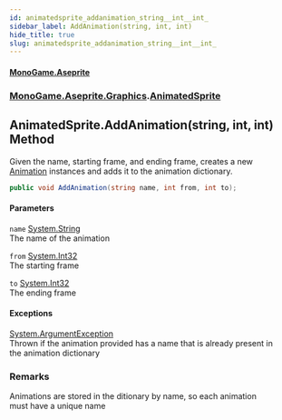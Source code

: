 ```yaml
---
id: animatedsprite_addanimation_string__int__int_
sidebar_label: AddAnimation(string, int, int)
hide_title: true
slug: animatedsprite_addanimation_string__int__int_
---
```

#### [MonoGame.Aseprite](index 'index')
### [MonoGame.Aseprite.Graphics](monogame_aseprite_graphics 'MonoGame.Aseprite.Graphics').[AnimatedSprite](animatedsprite 'MonoGame.Aseprite.Graphics.AnimatedSprite')
## AnimatedSprite.AddAnimation(string, int, int) Method
Given the name, starting frame, and ending frame, creates a new  
[Animation](animation 'MonoGame.Aseprite.Graphics.Animation') instances and adds it to the animation dictionary.  
```csharp
public void AddAnimation(string name, int from, int to);
```
#### Parameters
`name` [System.String](https://docs.microsoft.com/en-us/dotnet/api/System.String 'System.String')  
The name of the animation  
  
`from` [System.Int32](https://docs.microsoft.com/en-us/dotnet/api/System.Int32 'System.Int32')  
The starting frame  
  
`to` [System.Int32](https://docs.microsoft.com/en-us/dotnet/api/System.Int32 'System.Int32')  
The ending frame  
  
#### Exceptions
[System.ArgumentException](https://docs.microsoft.com/en-us/dotnet/api/System.ArgumentException 'System.ArgumentException')  
Thrown if the animation provided has a name that is already present in   
the animation dictionary  
### Remarks
Animations are stored in the ditionary by name, so each animation  
must have a unique name  
